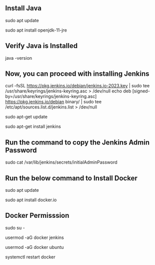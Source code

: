 Install Java
-------------

sudo apt update

sudo apt install openjdk-11-jre


Verify Java is Installed
------------------------------

java -version


Now, you can proceed with installing Jenkins
--------------------------------------------

curl -fsSL https://pkg.jenkins.io/debian/jenkins.io-2023.key | sudo tee \
  /usr/share/keyrings/jenkins-keyring.asc > /dev/null
echo deb [signed-by=/usr/share/keyrings/jenkins-keyring.asc] \
  https://pkg.jenkins.io/debian binary/ | sudo tee \
  /etc/apt/sources.list.d/jenkins.list > /dev/null
  
sudo apt-get update

sudo apt-get install jenkins


 Run the command to copy the Jenkins Admin Password 
 -----------------------------------------------------
 
 sudo cat /var/lib/jenkins/secrets/initialAdminPassword



 Run the below command to Install Docker
 ----------------------------------------

sudo apt update

sudo apt install docker.io


Docker Permisssion
----------------
sudo su - 

usermod -aG docker jenkins

usermod -aG docker ubuntu

systemctl restart docker
